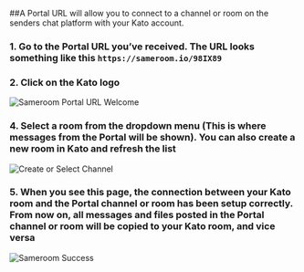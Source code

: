 ##A Portal URL will allow you to connect to a channel or room on the senders chat platform with your Kato account.

### 1. Go to the Portal URL you’ve received. The URL looks something like this `https://sameroom.io/98IX89`

### 2. Click on the Kato logo
![Sameroom Portal URL Welcome](https://in.kato.im/c76bb40f2a2e9a68eaa13a3ae2c8d8e4627c565c77aca6158f001f5492ec7724/Sameroom-Select-Platform-_0003_Kato.png)

### 4. Select a room from the dropdown menu (This is where messages from the Portal will be shown). You can also create a new room in Kato and refresh the list
![Create or Select Channel](https://in.kato.im/f3e2a5d2c14da062602e45bc1cf2b495b672087398f28d09162ded75ff6a848b/Sameroom%20Join%20Portal%20Select%20Room%20ALL.png)

### 5. When you see this page, the connection between your Kato room and the Portal channel or room has been setup correctly. From now on, all messages and files posted in the Portal channel or room will be copied to your Kato room, and vice versa
![Sameroom Success](https://in.kato.im/bc1ac42c1d1d5632a436e92b5b3603422261f99a64c602007a895ecd38973336/Sameroom%20Join%20Portal%20Success%20copy.png)


